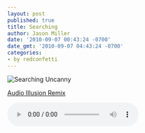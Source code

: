 ```yaml
---
layout: post
published: true
title: Searching
author: Jason Miller
date: '2010-09-07 00:43:24 -0700'
date_gmt: '2010-09-07 04:43:24 -0700'
categories:
- by redconfetti
---
```


![Searching Uncanny]({{site.assets.url_prefix}}/images/posts/2010-09-07/searching-uncanny.jpg "Searching Uncanny")

[Audio Illusion Remix]({{site.assets.url_prefix}}/images/mp3/misc/redconfetti-searching.mp3)

![Searching]({{site.assets.url_prefix}}/mp3/misc/redconfetti-searching.mp3)
